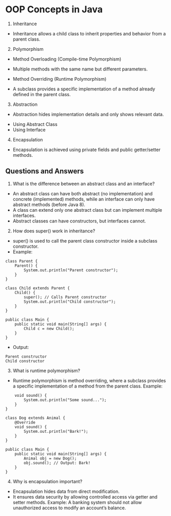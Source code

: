 # OOP Concepts in Java

1. Inheritance
- Inheritance allows a child class to inherit properties and behavior from a parent class.

2. Polymorphism
* Method Overloading (Compile-time Polymorphism)
* Multiple methods with the same name but different parameters.

* Method Overriding (Runtime Polymorphism)
- A subclass provides a specific implementation of a method already defined in the parent class.

3. Abstraction
- Abstraction hides implementation details and only shows relevant data.

* Using Abstract Class
* Using Interface

4. Encapsulation
- Encapsulation is achieved using private fields and public getter/setter methods.

## Questions and Answers
1. What is the difference between an abstract class and an interface?

- An abstract class can have both abstract (no implementation) and concrete (implemented) methods, while an interface can only have abstract methods (before Java 8).
- A class can extend only one abstract class but can implement multiple interfaces.
- Abstract classes can have constructors, but interfaces cannot.

2. How does super() work in inheritance?
- super() is used to call the parent class constructor inside a subclass constructor.
- Example:
```
class Parent {
    Parent() {
        System.out.println("Parent constructor");
    }
}

class Child extends Parent {
    Child() {
        super(); // Calls Parent constructor
        System.out.println("Child constructor");
    }
}

public class Main {
    public static void main(String[] args) {
        Child c = new Child();
    }
}
```

- Output:
```
Parent constructor
Child constructor
```

3. What is runtime polymorphism?

- Runtime polymorphism is method overriding, where a subclass provides a specific implementation of a method from the parent class.
Example:

```class Animal {
    void sound() {
        System.out.println("Some sound...");
    }
}

class Dog extends Animal {
    @Override
    void sound() {
        System.out.println("Bark!");
    }
}

public class Main {
    public static void main(String[] args) {
        Animal obj = new Dog();
        obj.sound(); // Output: Bark!
    }
}
```

4. Why is encapsulation important?

- Encapsulation hides data from direct modification.
- It ensures data security by allowing controlled access via getter and setter methods.
Example: A banking system should not allow unauthorized access to modify an account’s balance.
